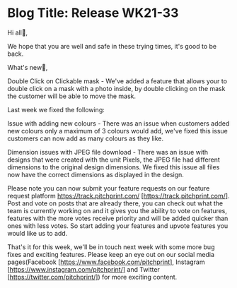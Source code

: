 # **Blog Title**: Release WK21-33

Hi all👋,

We hope that you are well and safe in these trying times, it's good to be back.

What's new🚀,

Double Click on Clickable mask - We've added a feature that allows your to double click on a mask with a photo inside, by double clicking on
the mask the customer will be able to move the mask.

Last week we fixed the following:

Issue with adding new colours - There was an issue when customers added new colours only a maximum of 3 colours would add, we've fixed this
issue customers can now add as many colours as they like.

Dimension issues with JPEG file download - There was an issue with designs that were created with the unit Pixels, the JPEG file had
different dimensions to the original design dimensions. We fixed this issue all files now have the correct dimensions as displayed in the
design.

Please note you can now submit your feature requests on our feature request platform https://track.pitchprint.com/
[https://track.pitchprint.com/]. Post and vote on posts that are already there, you can check out what the team is currently working on and
it gives you the ability to vote on features, features with the more votes receive priority and will be added quicker than ones with less
votes. So start adding your features and upvote features you would like us to add.

That's it for this week, we'll be in touch next week with some more bug fixes and exciting features. Please keep an eye out on our social
media pages(Facebook [https://www.facebook.com/pitchprint], Instagram [https://www.instagram.com/pitchprint/] and Twitter
[https://twitter.com/pitchprint/]) for more exciting content.

